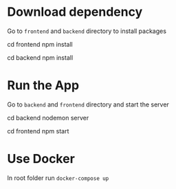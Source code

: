 # Download dependency
Go to ```frontend``` and ```backend``` directory to install packages

cd frontend
npm install

cd backend
npm install


# Run the App
Go to ```backend``` and ```frontend``` directory and start the server

cd backend
nodemon server

cd frontend
npm start

# Use Docker
In root folder run ```docker-compose up ```
